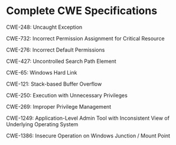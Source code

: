 

# Complete CWE Specifications

CWE-248: Uncaught Exception

CWE-732: Incorrect Permission Assignment for Critical Resource

CWE-276: Incorrect Default Permissions

CWE-427: Uncontrolled Search Path Element

CWE-65: Windows Hard Link

CWE-121: Stack-based Buffer Overflow

CWE-250: Execution with Unnecessary Privileges

CWE-269: Improper Privilege Management

CWE-1249: Application-Level Admin Tool with Inconsistent View of Underlying Operating System

CWE-1386: Insecure Operation on Windows Junction / Mount Point